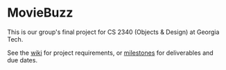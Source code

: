 # MovieBuzz

This is our group's final project for CS 2340 (Objects & Design) at Georgia Tech.

See the [wiki](https://github.com/cs2340-group3/moviebuzz/wiki) for project requirements, or [milestones](https://github.com/cs2340-group3/moviebuzz/milestones) for deliverables and due dates.
